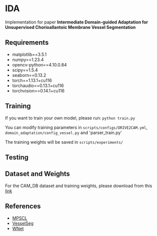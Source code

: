# IDA
Implementation for paper **Intermediate Domain-guided Adaptation for Unsupervised Chorioallantoic Membrane Vessel Segmentation**
## Requirements
* matplotlib==3.5.1
* numpy==1.23.4
* opencv-python==4.10.0.84
* scipy==1.5.4
* seaborn==0.13.2
* torch==1.13.1+cu116
* torchaudio==0.13.1+cu116
* torchvision==0.14.1+cu116
## Training
If you want to train your own model, please run: `python train.py`

You can modify training parameters in `scripts/configs/DRIVE2CAM.yml`, `domain_adaptation/config_vessel.py` and 'parser_train.py'

The training weights will be saved in `scripts/experiments/`
## Testing

## Dataset and Weights
For the CAM_DB dataset and training weights, please download from this [link](https://drive.google.com/drive/folders/1ixgoOKNaco7yQKrc0doH444L8pJYoqar?usp=sharing) 
## References
* [MPSCL](https://github.com/TFboys-lzz/MPSCL)
* [VesselSeg](https://github.com/lee-zq/VesselSeg-Pytorch)
* [WNet](https://github.com/agaldran/lwnet)

